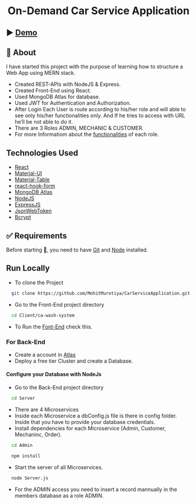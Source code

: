<h1 align="center">On-Demand Car Service Application</h1>

## ▶️ [Demo](https://youtu.be/bNtYqpdhYRc)

## 🎯 About

I have started this project with the purpose of learning how to structure a Web App using MERN stack.

- Created REST-APIs with NodeJS & Express.
- Created Front-End using React.
- Used MongoDB Atlas for database.
- Used JWT for Authentication and Authorization.
- After Login Each User is route according to his/her role and will able to see only his/her functionalities only. And If he tries to access with URL he’ll be not able to do it.
- There are 3 Roles ADMIN, MECHANIC & CUSTOMER.
- For more Informatiom about the [functionalities](https://github.com/MohitMurotiya/CarServiceApplication/blob/master/Documentation) of each role. 

## Technologies Used 

- [React](https://reactjs.org/)
- [Material-UI](https://material-ui.com/)
- [Material-Table](https://material-table.com/#/)
- [react-hook-form](https://react-hook-form.com/)
- [MongoDB Atlas](https://www.mongodb.com/cloud)
- [NodeJS](https://nodejs.org/en/)
- [ExpressJS](https://expressjs.com/)
- [JsonWebToken](https://github.com/auth0/node-jsonwebtoken#readme)
- [Bcrypt](https://github.com/kelektiv/node.bcrypt.js#readme)

## :white_check_mark: Requirements

Before starting :checkered_flag:, you need to have [Git](https://git-scm.com) and [Node](https://nodejs.org/en/) installed.<br/>

## Run Locally

- To clone the Project

```bash
  git clone https://github.com/MohitMurotiya/CarServiceApplication.git
```
- Go to the Front-End project directory

```bash
  cd Client/ca-wash-system
```
- To Run the [Font-End](https://github.com/MohitMurotiya/CarServiceApplication/blob/master/Client/car-wash-system/README.md) check this.

### For Back-End
- Create a account in [Atlas](https://account.mongodb.com/account/login)
- Deploy a free tier Cluster and create a Database.

#### Configure your Database with NodeJs

- Go to the Back-End project directory

```bash
  cd Server
```
- There are 4 Microservices
- Inside each Microservice a dbConfig.js file is there in config folder. Inside that you have to provide your database credentials.
- Install dependencies for each Microservice (Admin, Customer, Mechaninc, Order).

```bash
  cd Admin
```

```bash
  npm install
```
- Start the server of all Microservices.

```bash
  node Server.js
```

- For the ADMIN access you need to insert a record mannually in the members database as a role ADMIN. 


